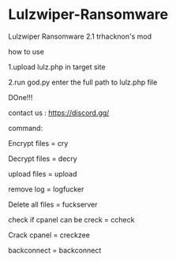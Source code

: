 # Lulzwiper-Ransomware
Lulzwiper Ransomware 2.1 trhacknon's mod

how to use

1.upload lulz.php in target site

2.run god.py enter the full path to lulz.php file

DOne!!!

contact us : https://discord.gg/
                                                            
command:

Encrypt files = cry

Decrypt files = decry                                                                            

upload files = upload                                                                            

remove log = logfucker                                                                           

Delete all files = fuckserver                                                                    

check if cpanel can be creck = ccheck

Crack cpanel =  creckzee  

backconnect = backconnect

